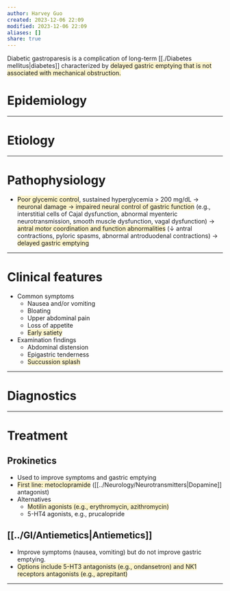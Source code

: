 ```yaml
---
author: Harvey Guo
created: 2023-12-06 22:09
modified: 2023-12-06 22:09
aliases: []
share: true
---
```

Diabetic gastroparesis is a complication of long-term [[./Diabetes mellitus|diabetes]] characterized by <span style="background:rgba(240, 200, 0, 0.2)">delayed gastric emptying that is not associated with mechanical obstruction.</span>
# Epidemiology


---
# Etiology


---
# Pathophysiology
- <span style="background:rgba(240, 200, 0, 0.2)">Poor glycemic control</span>, sustained hyperglycemia > 200 mg/dL → <span style="background:rgba(240, 200, 0, 0.2)">neuronal damage → impaired neural control of gastric function</span> (e.g., interstitial cells of Cajal dysfunction, abnormal myenteric neurotransmission, smooth muscle dysfunction, vagal dysfunction) → <span style="background:rgba(240, 200, 0, 0.2)">antral motor coordination and function abnormalities</span> (↓ antral contractions, pyloric spasms, abnormal antroduodenal contractions) → <span style="background:rgba(240, 200, 0, 0.2)">delayed gastric emptying</span>

---
# Clinical features
- Common symptoms
	- Nausea and/or vomiting
	- Bloating
	- Upper abdominal pain
	- Loss of appetite
	- <span style="background:rgba(240, 200, 0, 0.2)">Early satiety</span>
- Examination findings
	- Abdominal distension
	- Epigastric tenderness
	- <span style="background:rgba(240, 200, 0, 0.2)">Succussion splash</span>

---
# Diagnostics


---
# Treatment
## Prokinetics
- Used to improve symptoms and gastric emptying
- <span style="background:rgba(240, 200, 0, 0.2)">First line: metoclopramide</span> ([[../Neurology/Neurotransmitters|Dopamine]] antagonist)
- Alternatives
	- <span style="background:rgba(240, 200, 0, 0.2)">Motilin agonists (e.g., erythromycin, azithromycin)</span>
	- 5-HT4 agonists, e.g., prucalopride
## [[../GI/Antiemetics|Antiemetics]]
- Improve symptoms (nausea, vomiting) but do not improve gastric emptying.
- <span style="background:rgba(240, 200, 0, 0.2)">Options include 5-HT3 antagonists (e.g., ondansetron) and NK1 receptors antagonists (e.g., aprepitant)</span>

---
